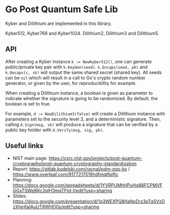 # Go Post Quantum Safe Lib

Kyber and Dilithium are implemented in this library.

Kyber512, Kyber768 and Kyber1024.
Dilithium2, Dilithium3 and Dilithium5.

## API

After creating a Kyber instance `k := NewKyber512()`, one can generate public/private key pair with `k.KeyGen(seed)`. `k.Encaps(seed, pk)` and `k.Decaps(c, sk)` will output the same shared secret (shared key). All seeds can be `nil` which will result in a call to Go's crypto random number generator, or given by the user, for reproducibility for example.

When creating a Dilithium instance, a boolean is given as parameter to indicate whether the signature is going to be randomized. By default, the boolean is set to true.

For example, `d := NewDilithium3(false)` will create a Dilithium instance with parameters set to the security level 3, and a deterministic signature.
Then, calling `d.Sign(msg, sk)` will produce a signature that can be verified by a public key holder with `d.Verify(msg, sig, pk)`.

## Useful links

 - NIST main page: https://csrc.nist.gov/projects/post-quantum-cryptography/post-quantum-cryptography-standardization
 - Report: https://gitlab.kudelski.com/raynal/pdm-pqs-ks / https://www.overleaf.com/9177217519hdfmqtfqjftc
 - Planning: https://docs.google.com/spreadsheets/d/1YVRPUMhHPuHq88FCPMVFGGxTSWeBKc2plH3mqTFtd-I/edit?usp=sharing
 - Slides: https://docs.google.com/presentation/d/1q3WEXPQ8ifaNpDrz3pTqSVzDzXIgrifaIAuUT8WHO0s/edit?usp=sharing
